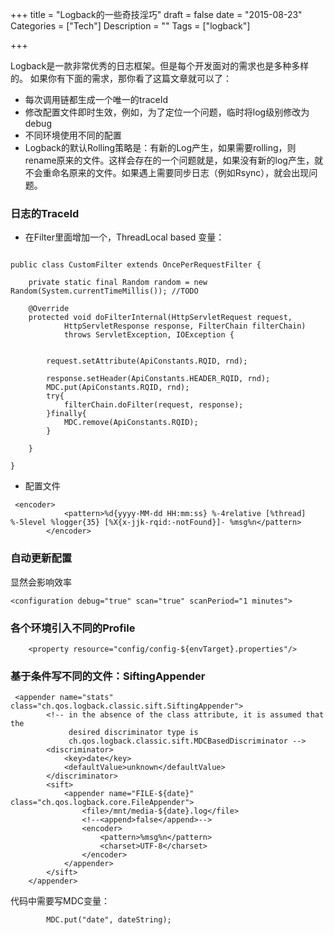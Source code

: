 +++
title = "Logback的一些奇技淫巧"
draft = false
date = "2015-08-23"
Categories = ["Tech"] 
Description = "" 
Tags = ["logback"] 

+++

Logback是一款非常优秀的日志框架。但是每个开发面对的需求也是多种多样的。
如果你有下面的需求，那你看了这篇文章就可以了：

- 每次调用链都生成一个唯一的traceId
- 修改配置文件即时生效，例如，为了定位一个问题，临时将log级别修改为debug
- 不同环境使用不同的配置
- Logback的默认Rolling策略是：有新的Log产生，如果需要rolling，则rename原来的文件。这样会存在的一个问题就是，如果没有新的log产生，就不会重命名原来的文件。如果遇上需要同步日志（例如Rsync），就会出现问题。

### 日志的TraceId

- 在Filter里面增加一个，ThreadLocal based 变量：


```

public class CustomFilter extends OncePerRequestFilter {
	
	private static final Random random = new Random(System.currentTimeMillis()); //TODO

	@Override
	protected void doFilterInternal(HttpServletRequest request,
			HttpServletResponse response, FilterChain filterChain)
			throws ServletException, IOException {
		
	
		request.setAttribute(ApiConstants.RQID, rnd);
		
		response.setHeader(ApiConstants.HEADER_RQID, rnd);
		MDC.put(ApiConstants.RQID, rnd);
		try{
			filterChain.doFilter(request, response);
		}finally{
			MDC.remove(ApiConstants.RQID);
		}

	}

}
 ```

 - 配置文件

```
 <encoder>
	        <pattern>%d{yyyy-MM-dd HH:mm:ss} %-4relative [%thread] %-5level %logger{35} [%X{x-jjk-rqid:-notFound}]- %msg%n</pattern>
	    </encoder>
```

### 自动更新配置
显然会影响效率

```
<configuration debug="true" scan="true" scanPeriod="1 minutes">

```
### 各个环境引入不同的Profile

```
	<property resource="config/config-${envTarget}.properties"/>

```
### 基于条件写不同的文件：SiftingAppender


```
 <appender name="stats" class="ch.qos.logback.classic.sift.SiftingAppender">
        <!-- in the absence of the class attribute, it is assumed that the
             desired discriminator type is
             ch.qos.logback.classic.sift.MDCBasedDiscriminator -->
        <discriminator>
            <key>date</key>
            <defaultValue>unknown</defaultValue>
        </discriminator>
        <sift>
            <appender name="FILE-${date}" class="ch.qos.logback.core.FileAppender">
                <file>/mnt/media-${date}.log</file>
                <!--<append>false</append>-->
                <encoder>
                    <pattern>%msg%n</pattern>
                    <charset>UTF-8</charset>
                </encoder>
            </appender>
        </sift>
    </appender>
```
代码中需要写MDC变量：


```
        MDC.put("date", dateString);

```






